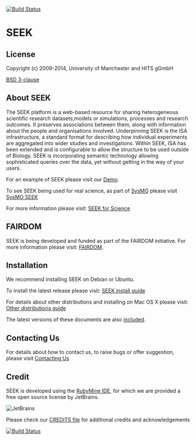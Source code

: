 [![Build Status](https://travis-ci.org/HITS-SDBV/nmtrypi-seek.svg?branch=master)](https://travis-ci.org/HITS-SDBV/nmtrypi-seek)

# SEEK

## License

Copyright (c) 2009-2014, University of Manchester and HITS gGmbH

[BSD 3-clause](BSD-LICENSE)

## About SEEK

The SEEK platform is a web-based resource for sharing heterogeneous scientific research datasets,models or simulations, processes and research outcomes. It preserves associations between them, along with information about the people and organisations involved.
Underpinning SEEK is the ISA infrastructure, a standard format for describing how individual experiments are aggregated into wider studies and investigations. Within SEEK, ISA has been extended and is configurable to allow the structure to be used outside of Biology.
SEEK is incorporating semantic technology allowing sophisticated queries over the data, yet without getting in the way of your users.

For an example of SEEK please visit our [Demo](http://demo.euro-seek.org).

To see SEEK being used for real science, as part of [SysMO](http://sysmo.net) please visit [SysMO SEEK](http://seek.sysmo-db.org)

For more information please visit: [SEEK for Science](http://www.seek4science.org/)

## FAIRDOM

SEEK is being developed and funded as part of the FAIRDOM initiative.
For more information please visit: [FAIRDOM](http://fair-dom.org).


## Installation

We recommend installing SEEK on Debian or Ubuntu.

To install the latest release please visit:
[SEEK install guide](http://seek4science.org/sites/default/files/seekdocs/doc/INSTALL.html)

For details about other distributions and installing on Mac OS X please visit:
[Other distributions guide](http://seek4science.org/sites/default/files/seekdocs/doc/OTHER-DISTRIBUTIONS.html)

The latest versions of these documents are also [included](doc).

## Contacting Us

For details about how to contact us, to raise bugs or offer suggestion, please visit [Contacting Us](http://seek4science.org/contact)


## Credit

SEEK is developed using the [RubyMine IDE](http://www.jetbrains.com/ruby/), for which we are provided a free open source license by JetBrains.

![JetBrains](http://seek4science.org/sites/default/files/logo_jetbrains_smaller.gif)

Please check our [CREDITS file](doc/CREDITS) for additional credits and acknowledgements


[![Build Status](https://travis-ci.org/seek4science/seek.svg?branch=master)](https://travis-ci.org/seek4science/seek)

